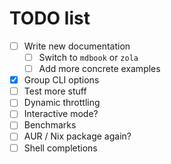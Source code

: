 # TODO list

- [ ] Write new documentation
  - [ ] Switch to `mdbook` or `zola`
  - [ ] Add more concrete examples
- [x] Group CLI options
- [ ] Test more stuff
- [ ] Dynamic throttling
- [ ] Interactive mode?
- [ ] Benchmarks
- [ ] AUR / Nix package again?
- [ ] Shell completions